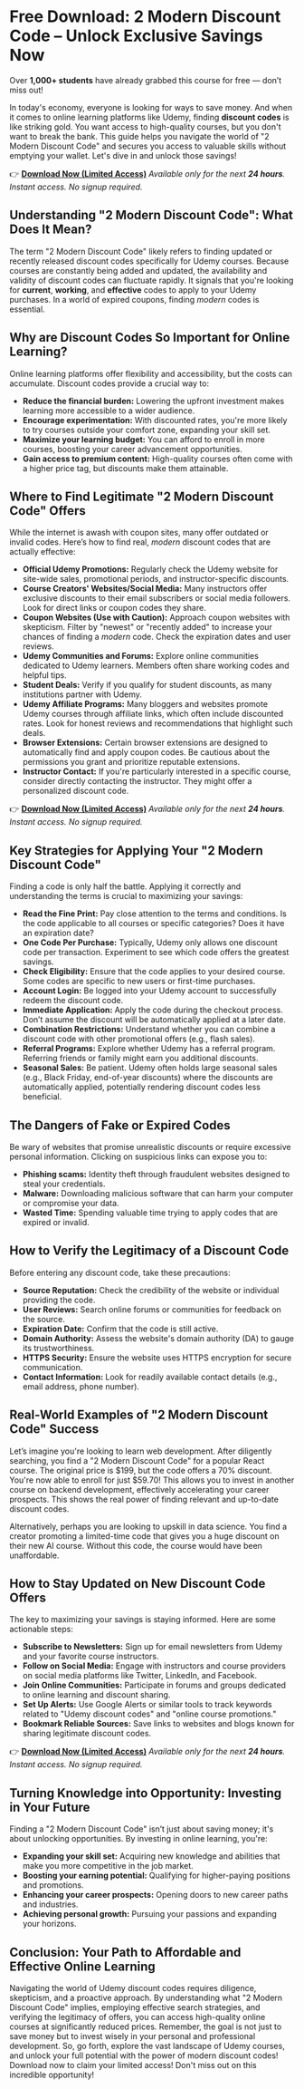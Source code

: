 # Free Download: 2 Modern Discount Code – Unlock Exclusive Savings Now

Over **1,000+ students** have already grabbed this course for free — don’t miss out!

In today's economy, everyone is looking for ways to save money. And when it comes to online learning platforms like Udemy, finding **discount codes** is like striking gold. You want access to high-quality courses, but you don't want to break the bank. This guide helps you navigate the world of "2 Modern Discount Code" and secures you access to valuable skills without emptying your wallet. Let's dive in and unlock those savings!

👉 [**Download Now (Limited Access)**](https://udemywork.com/2-modern-discount-code)
_Available only for the next **24 hours**. Instant access. No signup required._

## Understanding "2 Modern Discount Code": What Does It Mean?

The term "2 Modern Discount Code" likely refers to finding updated or recently released discount codes specifically for Udemy courses. Because courses are constantly being added and updated, the availability and validity of discount codes can fluctuate rapidly. It signals that you're looking for **current**, **working**, and **effective** codes to apply to your Udemy purchases. In a world of expired coupons, finding *modern* codes is essential.

## Why are Discount Codes So Important for Online Learning?

Online learning platforms offer flexibility and accessibility, but the costs can accumulate. Discount codes provide a crucial way to:

*   **Reduce the financial burden:** Lowering the upfront investment makes learning more accessible to a wider audience.
*   **Encourage experimentation:** With discounted rates, you're more likely to try courses outside your comfort zone, expanding your skill set.
*   **Maximize your learning budget:** You can afford to enroll in more courses, boosting your career advancement opportunities.
*   **Gain access to premium content:** High-quality courses often come with a higher price tag, but discounts make them attainable.

## Where to Find Legitimate "2 Modern Discount Code" Offers

While the internet is awash with coupon sites, many offer outdated or invalid codes. Here’s how to find real, *modern* discount codes that are actually effective:

*   **Official Udemy Promotions:** Regularly check the Udemy website for site-wide sales, promotional periods, and instructor-specific discounts.
*   **Course Creators' Websites/Social Media:** Many instructors offer exclusive discounts to their email subscribers or social media followers. Look for direct links or coupon codes they share.
*   **Coupon Websites (Use with Caution):** Approach coupon websites with skepticism. Filter by "newest" or "recently added" to increase your chances of finding a *modern* code. Check the expiration dates and user reviews.
*   **Udemy Communities and Forums:** Explore online communities dedicated to Udemy learners. Members often share working codes and helpful tips.
*   **Student Deals:** Verify if you qualify for student discounts, as many institutions partner with Udemy.
*   **Udemy Affiliate Programs:** Many bloggers and websites promote Udemy courses through affiliate links, which often include discounted rates. Look for honest reviews and recommendations that highlight such deals.
*   **Browser Extensions:** Certain browser extensions are designed to automatically find and apply coupon codes. Be cautious about the permissions you grant and prioritize reputable extensions.
*   **Instructor Contact:** If you're particularly interested in a specific course, consider directly contacting the instructor. They might offer a personalized discount code.

👉 [**Download Now (Limited Access)**](https://udemywork.com/2-modern-discount-code)
_Available only for the next **24 hours**. Instant access. No signup required._

## Key Strategies for Applying Your "2 Modern Discount Code"

Finding a code is only half the battle. Applying it correctly and understanding the terms is crucial to maximizing your savings:

*   **Read the Fine Print:** Pay close attention to the terms and conditions. Is the code applicable to all courses or specific categories? Does it have an expiration date?
*   **One Code Per Purchase:** Typically, Udemy only allows one discount code per transaction. Experiment to see which code offers the greatest savings.
*   **Check Eligibility:** Ensure that the code applies to your desired course. Some codes are specific to new users or first-time purchases.
*   **Account Login:** Be logged into your Udemy account to successfully redeem the discount code.
*   **Immediate Application:** Apply the code during the checkout process. Don’t assume the discount will be automatically applied at a later date.
*   **Combination Restrictions:** Understand whether you can combine a discount code with other promotional offers (e.g., flash sales).
*   **Referral Programs:** Explore whether Udemy has a referral program. Referring friends or family might earn you additional discounts.
*   **Seasonal Sales:** Be patient. Udemy often holds large seasonal sales (e.g., Black Friday, end-of-year discounts) where the discounts are automatically applied, potentially rendering discount codes less beneficial.

## The Dangers of Fake or Expired Codes

Be wary of websites that promise unrealistic discounts or require excessive personal information. Clicking on suspicious links can expose you to:

*   **Phishing scams:** Identity theft through fraudulent websites designed to steal your credentials.
*   **Malware:** Downloading malicious software that can harm your computer or compromise your data.
*   **Wasted Time:** Spending valuable time trying to apply codes that are expired or invalid.

## How to Verify the Legitimacy of a Discount Code

Before entering any discount code, take these precautions:

*   **Source Reputation:** Check the credibility of the website or individual providing the code.
*   **User Reviews:** Search online forums or communities for feedback on the source.
*   **Expiration Date:** Confirm that the code is still active.
*   **Domain Authority:** Assess the website's domain authority (DA) to gauge its trustworthiness.
*   **HTTPS Security:** Ensure the website uses HTTPS encryption for secure communication.
*   **Contact Information:** Look for readily available contact details (e.g., email address, phone number).

## Real-World Examples of "2 Modern Discount Code" Success

Let’s imagine you're looking to learn web development. After diligently searching, you find a "2 Modern Discount Code" for a popular React course. The original price is $199, but the code offers a 70% discount. You're now able to enroll for just $59.70! This allows you to invest in another course on backend development, effectively accelerating your career prospects. This shows the real power of finding relevant and up-to-date discount codes.

Alternatively, perhaps you are looking to upskill in data science. You find a creator promoting a limited-time code that gives you a huge discount on their new AI course. Without this code, the course would have been unaffordable.

## How to Stay Updated on New Discount Code Offers

The key to maximizing your savings is staying informed. Here are some actionable steps:

*   **Subscribe to Newsletters:** Sign up for email newsletters from Udemy and your favorite course instructors.
*   **Follow on Social Media:** Engage with instructors and course providers on social media platforms like Twitter, LinkedIn, and Facebook.
*   **Join Online Communities:** Participate in forums and groups dedicated to online learning and discount sharing.
*   **Set Up Alerts:** Use Google Alerts or similar tools to track keywords related to "Udemy discount codes" and "online course promotions."
*   **Bookmark Reliable Sources:** Save links to websites and blogs known for sharing legitimate discount codes.

👉 [**Download Now (Limited Access)**](https://udemywork.com/2-modern-discount-code)
_Available only for the next **24 hours**. Instant access. No signup required._

## Turning Knowledge into Opportunity: Investing in Your Future

Finding a "2 Modern Discount Code" isn’t just about saving money; it's about unlocking opportunities. By investing in online learning, you're:

*   **Expanding your skill set:** Acquiring new knowledge and abilities that make you more competitive in the job market.
*   **Boosting your earning potential:** Qualifying for higher-paying positions and promotions.
*   **Enhancing your career prospects:** Opening doors to new career paths and industries.
*   **Achieving personal growth:** Pursuing your passions and expanding your horizons.

## Conclusion: Your Path to Affordable and Effective Online Learning

Navigating the world of Udemy discount codes requires diligence, skepticism, and a proactive approach. By understanding what "2 Modern Discount Code" implies, employing effective search strategies, and verifying the legitimacy of offers, you can access high-quality online courses at significantly reduced prices. Remember, the goal is not just to save money but to invest wisely in your personal and professional development. So, go forth, explore the vast landscape of Udemy courses, and unlock your full potential with the power of modern discount codes! Download now to claim your limited access! Don't miss out on this incredible opportunity!
